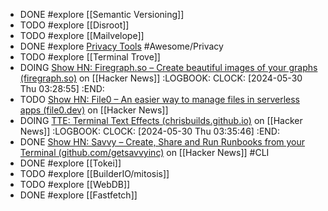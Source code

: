 - DONE #explore [[Semantic Versioning]]
- TODO #explore [[Disroot]]
- TODO #explore [[Mailvelope]]
- DONE #explore [Privacy Tools](https://www.privacytools.io/) #Awesome/Privacy
- TODO #explore [[Terminal Trove]]
- DOING [Show HN: Firegraph.so – Create beautiful images of your graphs (firegraph.so)](https://news.ycombinator.com/item?id=40503793) on [[Hacker News]]
  :LOGBOOK:
  CLOCK: [2024-05-30 Thu 03:28:55]
  :END:
- TODO [Show HN: File0 – An easier way to manage files in serverless apps (file0.dev)](https://news.ycombinator.com/item?id=40498580) on [[Hacker News]]
- DOING [TTE: Terminal Text Effects (chrisbuilds.github.io)](https://news.ycombinator.com/item?id=40503202) on [[Hacker News]]
  :LOGBOOK:
  CLOCK: [2024-05-30 Thu 03:35:46]
  :END:
- DONE [Show HN: Savvy – Create, Share and Run Runbooks from your Terminal (github.com/getsavvyinc)](https://news.ycombinator.com/item?id=40506913) on [[Hacker News]] #CLI
- DONE #explore [[Tokei]]
- TODO #explore [[BuilderIO/mitosis]]
- TODO #explore [[WebDB]]
- DONE #explore [[Fastfetch]]